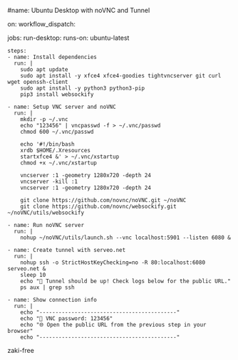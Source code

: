 #name: Ubuntu Desktop with noVNC and Tunnel

on:
  workflow_dispatch:

jobs:
  run-desktop:
    runs-on: ubuntu-latest

    steps:
    - name: Install dependencies
      run: |
        sudo apt update
        sudo apt install -y xfce4 xfce4-goodies tightvncserver git curl wget openssh-client
        sudo apt install -y python3 python3-pip
        pip3 install websockify

    - name: Setup VNC server and noVNC
      run: |
        mkdir -p ~/.vnc
        echo "123456" | vncpasswd -f > ~/.vnc/passwd
        chmod 600 ~/.vnc/passwd

        echo '#!/bin/bash
        xrdb $HOME/.Xresources
        startxfce4 &' > ~/.vnc/xstartup
        chmod +x ~/.vnc/xstartup

        vncserver :1 -geometry 1280x720 -depth 24
        vncserver -kill :1
        vncserver :1 -geometry 1280x720 -depth 24

        git clone https://github.com/novnc/noVNC.git ~/noVNC
        git clone https://github.com/novnc/websockify.git ~/noVNC/utils/websockify

    - name: Run noVNC server
      run: |
        nohup ~/noVNC/utils/launch.sh --vnc localhost:5901 --listen 6080 &

    - name: Create tunnel with serveo.net
      run: |
        nohup ssh -o StrictHostKeyChecking=no -R 80:localhost:6080 serveo.net &
        sleep 10
        echo "🚀 Tunnel should be up! Check logs below for the public URL."
        ps aux | grep ssh

    - name: Show connection info
      run: |
        echo "-------------------------------------------"
        echo "🔑 VNC password: 123456"
        echo "🌐 Open the public URL from the previous step in your browser"
        echo "-------------------------------------------"
 zaki-free
